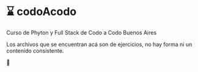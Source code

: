 # :hourglass: codoAcodo
Curso de Phyton y Full Stack de Codo a Codo Buenos Aires

Los archivos que se encuentran acá son de ejercicios, no hay forma ni un contenido consistente.

:thought_balloon: 
